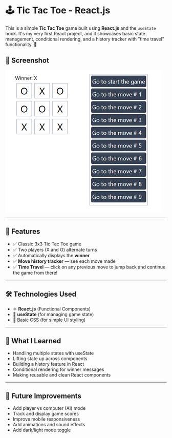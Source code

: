 # 🕹️ Tic Tac Toe - React.js

This is a simple **Tic Tac Toe** game built using **React.js** and the `useState` hook. It's my very first React project, and it showcases basic state management, conditional rendering, and a history tracker with "time travel" functionality. 🎉

## 📸 Screenshot

![Project Screenshot](src/assets/project.png)

---

## 🚀 Features

- ✅ Classic 3x3 Tic Tac Toe game
- ✅ Two players (X and O) alternate turns
- ✅ Automatically displays the **winner**
- ✅ **Move history tracker** — see each move made
- ✅ **Time Travel** — click on any previous move to jump back and continue the game from there!

---

## 🛠️ Technologies Used

- ⚛️ **React.js** (Functional Components)
- 🧠 **useState** (for managing game state)
- 💅 Basic CSS (for simple UI styling)

---

## 🎯 What I Learned

- Handling multiple states with useState
- Lifting state up across components
- Building a history feature in React
- Conditional rendering for winner messages
- Making reusable and clean React components

---

## 🧹 Future Improvements

- Add player vs computer (AI) mode
- Track and display game scores
- Improve mobile responsiveness
- Add animations and sound effects
- Add dark/light mode toggle
